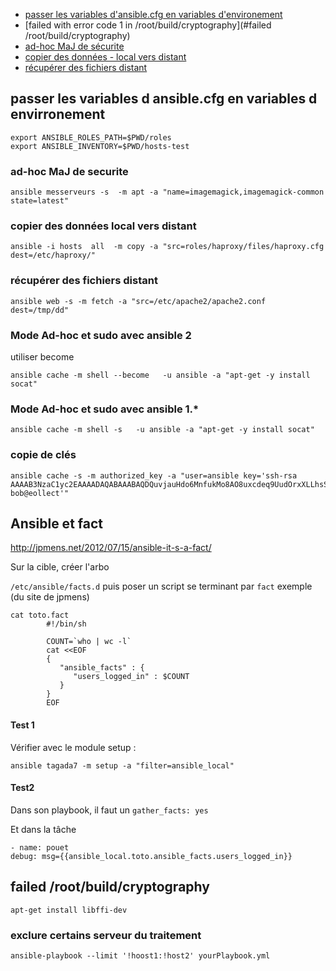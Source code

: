* [passer les variables d'ansible.cfg en variables d'environement](#passer-les-variables-d-ansible.cfg-en-variables-d-environement)
* [failed with error code 1 in /root/build/cryptography](#failed /root/build/cryptography)
* [ad-hoc MaJ de sécurite](#ad-hoc-MaJ-de-securite)
* [copier des données - local vers distant](#copier-des-données-local-vers-distant)
* [récupérer des fichiers distant](#récupérer-des-fichiers-distant)


## passer les variables d ansible.cfg en variables d envirronement

```
export ANSIBLE_ROLES_PATH=$PWD/roles
export ANSIBLE_INVENTORY=$PWD/hosts-test
```

### ad-hoc MaJ de securite
`ansible messerveurs -s  -m apt -a "name=imagemagick,imagemagick-common state=latest"`

### copier des données local vers distant
```
ansible -i hosts  all  -m copy -a "src=roles/haproxy/files/haproxy.cfg dest=/etc/haproxy/"
```
### récupérer des fichiers distant

`ansible web -s -m fetch -a "src=/etc/apache2/apache2.conf  dest=/tmp/dd"`

### Mode Ad-hoc et sudo avec ansible 2
utiliser become 
```
ansible cache -m shell --become   -u ansible -a "apt-get -y install socat"
```

### Mode Ad-hoc et sudo avec ansible 1.*
```
ansible cache -m shell -s   -u ansible -a "apt-get -y install socat"
```

### copie de clés
```
ansible cache -s -m authorized_key -a "user=ansible key='ssh-rsa AAAAB3NzaC1yc2EAAAADAQABAAABAQDQuvjauHdo6MnfukMo8AO8uxcdeq9UudOrxXLLhsSu7oL9Hvk5NDSDcQvnhSXFQulqsHgB9PQ345I773cDanpZOkYn7WXa1tXkcchh3u7Dl5hg8KT8fXwkZLOeqIEHdXTm7CjoIY88lPRxo6fseHg7hqM3/ZJV+AfDfzoa2bY0VVOD5x9JWYioL69i6FAI9Pdsu9biHoBNrOMQXujjIrslP/fPygkR5/TOAcIQTnbjwNWb+bv9R2hghitmeUNNyMaehX+FDRboRPIyE+VWwMdCPXyF1MVA7A2CgN3oEoTB1X75PUR7NJses0dyvu8ZaJ7ZYhQLFydOyme9E/ bob@eollect'"
```
## Ansible et fact

http://jpmens.net/2012/07/15/ansible-it-s-a-fact/

Sur la cible, créer l'arbo
 
`/etc/ansible/facts.d` puis poser un script se terminant par `fact` exemple (du site de jpmens)

```
cat toto.fact
        #!/bin/sh
         
        COUNT=`who | wc -l`
        cat <<EOF
        {
           "ansible_facts" : {
              "users_logged_in" : $COUNT
           }
        }
        EOF
```
#### Test 1

Vérifier avec le module setup :

`ansible tagada7 -m setup -a "filter=ansible_local"`


#### Test2

Dans son playbook, il faut un
`gather_facts: yes`

Et dans la tâche
```
- name: pouet
debug: msg={{ansible_local.toto.ansible_facts.users_logged_in}}
```

failed /root/build/cryptography
-------------------------------

`apt-get install libffi-dev` 


### exclure certains serveur du traitement
`ansible-playbook --limit '!hoost1:!host2' yourPlaybook.yml`
